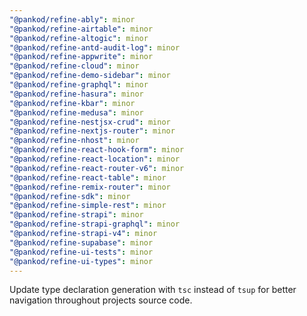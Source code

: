 ```yaml
---
"@pankod/refine-ably": minor
"@pankod/refine-airtable": minor
"@pankod/refine-altogic": minor
"@pankod/refine-antd-audit-log": minor
"@pankod/refine-appwrite": minor
"@pankod/refine-cloud": minor
"@pankod/refine-demo-sidebar": minor
"@pankod/refine-graphql": minor
"@pankod/refine-hasura": minor
"@pankod/refine-kbar": minor
"@pankod/refine-medusa": minor
"@pankod/refine-nestjsx-crud": minor
"@pankod/refine-nextjs-router": minor
"@pankod/refine-nhost": minor
"@pankod/refine-react-hook-form": minor
"@pankod/refine-react-location": minor
"@pankod/refine-react-router-v6": minor
"@pankod/refine-react-table": minor
"@pankod/refine-remix-router": minor
"@pankod/refine-sdk": minor
"@pankod/refine-simple-rest": minor
"@pankod/refine-strapi": minor
"@pankod/refine-strapi-graphql": minor
"@pankod/refine-strapi-v4": minor
"@pankod/refine-supabase": minor
"@pankod/refine-ui-tests": minor
"@pankod/refine-ui-types": minor
---
```


Update type declaration generation with `tsc` instead of `tsup` for better navigation throughout projects source code.
